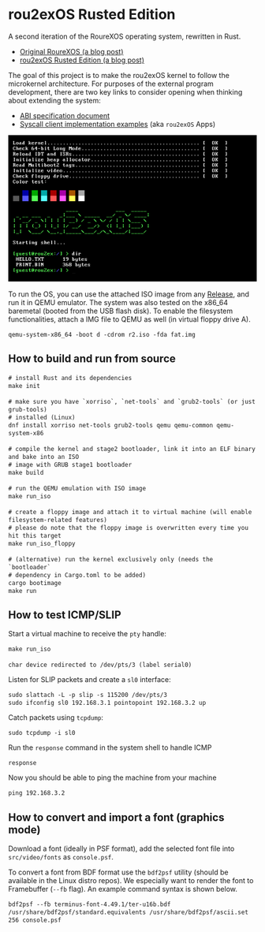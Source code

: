 # rou2exOS Rusted Edition

A second iteration of the RoureXOS operating system, rewritten in Rust.

+ [Original RoureXOS (a blog post)](https://krusty.space/projects/rourexos/)
+ [rou2exOS Rusted Edition (a blog post)](https://blog.vxn.dev/rou2exos-rusted-edition)

The goal of this project is to make the rou2exOS kernel to follow the microkernel architecture. For purposes of the external program development, there are two key links to consider opening when thinking about extending the system:

+ [ABI specification document](/docs/ABI_OVERVIEW.md)
+ [Syscall client implementation examples](https://github.com/krustowski/rou2exOS-apps) (aka `rou2exOS` Apps)

![rou2exOS startup](/.github/img/r2-kernel-boot.png)

To run the OS, you can use the attached ISO image from any [Release](https://github.com/krustowski/rou2exOS/releases), and run it in QEMU emulator. The system was also tested on the x86_64 baremetal (booted from the USB flash disk). To enable the filesystem functionalities, attach a IMG file to QEMU as well (in virtual floppy drive A).

```
qemu-system-x86_64 -boot d -cdrom r2.iso -fda fat.img
```

## How to build and run from source

```shell
# install Rust and its dependencies
make init

# make sure you have `xorriso`, `net-tools` and `grub2-tools` (or just grub-tools) 
# installed (Linux)
dnf install xorriso net-tools grub2-tools qemu qemu-common qemu-system-x86

# compile the kernel and stage2 bootloader, link it into an ELF binary and bake into an ISO
# image with GRUB stage1 bootloader
make build

# run the QEMU emulation with ISO image
make run_iso

# create a floppy image and attach it to virtual machine (will enable filesystem-related features)
# please do note that the floppy image is overwritten every time you hit this target
make run_iso_floppy

# (alternative) run the kernel exclusively only (needs the `bootloader` 
# dependency in Cargo.toml to be added)
cargo bootimage
make run
```

## How to test ICMP/SLIP 

Start a virtual machine to receive the `pty` handle:

```
make run_iso

char device redirected to /dev/pts/3 (label serial0)
```

Listen for SLIP packets and create a `sl0` interface:

```
sudo slattach -L -p slip -s 115200 /dev/pts/3
sudo ifconfig sl0 192.168.3.1 pointopoint 192.168.3.2 up
```

Catch packets using `tcpdump`:

```
sudo tcpdump -i sl0
```

Run the `response` command in the system shell to handle ICMP
```rou2exOS
response
```

Now you should be able to ping the machine from your machine
```
ping 192.168.3.2
```

## How to convert and import a font (graphics mode)

Download a font (ideally in PSF format), add the selected font file into `src/video/fonts` as `console.psf`.

To convert a font from BDF format use the `bdf2psf` utility (should be available in the Linux distro repos). We especially want to render the font to Framebuffer (`--fb` flag). An example command syntax is shown below.

```shell
bdf2psf --fb terminus-font-4.49.1/ter-u16b.bdf /usr/share/bdf2psf/standard.equivalents /usr/share/bdf2psf/ascii.set 256 console.psf
```

